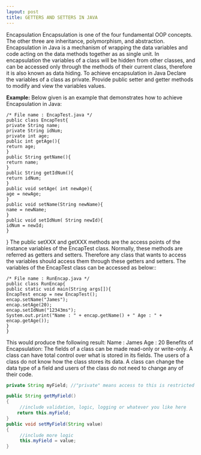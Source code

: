 ```yaml
---
layout: post
title: GETTERS AND SETTERS IN JAVA
---
```


<p>
Encapsulation
Encapsulation is one of the four fundamental OOP concepts. The other three are inheritance,
polymorphism, and abstraction.
Encapsulation in Java is a mechanism of wrapping the data variables and code acting on the data
methods together as as single unit. In encapsulation the variables of a class will be hidden from other
classes, and can be accessed only through the methods of their current class, therefore it is also
known as data hiding.
To achieve encapsulation in Java
Declare the variables of a class as private.
Provide public setter and getter methods to modify and view the variables values.


**Example:**
Below given is an example that demonstrates how to achieve Encapsulation in Java:

~~~
/* File name : EncapTest.java */
public class EncapTest{
private String name;
private String idNum;
private int age;
public int getAge(){
return age;
}
public String getName(){
return name;
}
public String getIdNum(){
return idNum;
}
public void setAge( int newAge){
age = newAge;
}
public void setName(String newName){
name = newName;
}
public void setIdNum( String newId){
idNum = newId;
}
~~~
}
The public setXXX and getXXX methods are the access points of the instance variables of the
EncapTest class. Normally, these methods are referred as getters and setters. Therefore any class
that wants to access the variables should access them through these getters and setters.
The variables of the EncapTest class can be accessed as below::


~~~
/* File name : RunEncap.java */
public class RunEncap{
public static void main(String args[]){
EncapTest encap = new EncapTest();
encap.setName("James");
encap.setAge(20);
encap.setIdNum("12343ms");
System.out.print("Name : " + encap.getName() + " Age : " + encap.getAge());
}
}
~~~
This would produce the following result:
Name : James Age : 20
Benefits of Encapsulation:
The fields of a class can be made read-only or write-only.
A class can have total control over what is stored in its fields.
The users of a class do not know how the class stores its data. A class can change the data
type of a field and users of the class do not need to change any of their code.
</p>

~~~ Java Getter and setter example
private String myField; //"private" means access to this is restricted

public String getMyField()
{
     //include validation, logic, logging or whatever you like here
    return this.myField;
}
public void setMyField(String value)
{
     //include more logic
     this.myField = value;
}
~~~
